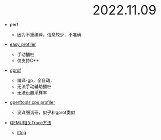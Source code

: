 <div style="text-align:right; font-size:3em;">2022.11.09</div>

* perf
  * 因为不重编译，信息较少，不准确
* [easy_profiler](https://github.com/yse/easy_profiler)
  * 手动插桩
  * 仅支持C++
* [gprof](https://sourceware.org/binutils/docs/gprof/index.html)
  * 编译-gp，全自动，
  * 无法手动辅助插桩
  * 无法设置采样率
* [gperftools cpu profiler](https://gperftools.github.io/gperftools/cpuprofile.html)
  * 没详细调研，似乎和gprof类似

* [QEMU相关Trace方法](https://qemu.readthedocs.io/en/latest/devel/tracing.html)
  * [lttng](https://lttng.org/)

